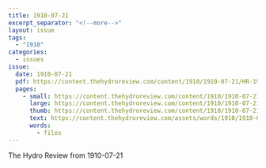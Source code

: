 ```yaml
---
title: 1910-07-21
excerpt_separator: "<!--more-->"
layout: issue
tags:
  - "1910"
categories:
  - issues
issue:
  date: 1910-07-21
  pdf: https://content.thehydroreview.com/content/1910/1910-07-21/HR-1910-07-21.pdf
  pages:
    - small: https://content.thehydroreview.com/content/1910/1910-07-21/small/HR-1910-07-21-01.jpg
      large: https://content.thehydroreview.com/content/1910/1910-07-21/large/HR-1910-07-21-01.jpg
      thumb: https://content.thehydroreview.com/content/1910/1910-07-21/thumbnails/HR-1910-07-21-01.jpg
      text: https://content.thehydroreview.com/assets/words/1910/1910-07-21/HR-1910-07-21-01.txt
      words:
        - files
---
```


The Hydro Review from 1910-07-21

<!--more-->

